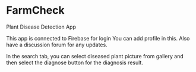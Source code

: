 # FarmCheck
Plant Disease Detection App

This app is connected to Firebase for login
You can add profile in this.
Also have a discussion forum for any updates.

In the search tab, you can select diseased plant picture from gallery and then select the diagnose button for the diagnosis result.
